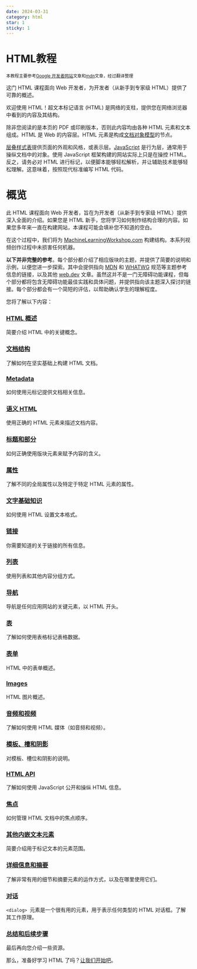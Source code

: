 ```yaml
---
date: 2024-03-31
category: html
star: 1
sticky: 1
---
```

# HTML教程

<small>本教程主要参考[Google 开发者网站](https://web.dev/)文章和[mdn](https://developer.mozilla.org/)文章，经过翻译整理</small>

这门 HTML 课程面向 Web 开发者，为开发者（从新手到专家级 HTML）提供了可靠的概述。

欢迎使用 HTML！超文本标记语言 (HTML) 是网络的支柱，提供您在网络浏览器中看到的内容及其结构。

除非您阅读的是本页的 PDF 或印刷版本，否则此内容均由各种 HTML 元素和文本组成。HTML 是 Web 的内容层。HTML 元素是构成[文档对象模型](https://developer.mozilla.org/docs/Web/API/Document_Object_Model)的节点。

[层叠样式表](/blogs/web/css)提供页面的外观和风格，或表示层。[JavaScript](https://developer.mozilla.org/docs/Learn/JavaScript) 是行为层，通常用于操纵文档中的对象。使用 JavaScript 框架构建的网站实际上只是在操控 HTML。反之，请务必对 HTML 进行标记，以便脚本能够轻松解析，并让辅助技术能够轻松理解。这意味着，按照现代标准编写 HTML 代码。

# 概览

此 HTML 课程面向 Web 开发者，旨在为开发者（从新手到专家级 HTML）提供深入全面的介绍。如果您是 HTML 新手，您将学习如何制作结构合理的内容。如果您多年来一直在构建网站，本课程可能会填补您不知道的空白。

在这个过程中，我们将为 [MachineLearningWorkshop.com](https://machinelearningworkshop.com/) 构建结构。本系列视频创作过程中未损害任何机器。

**以下并非完整的参考**。每个部分都介绍了相应版块的主题，并提供了简要的说明和示例，以便您进一步探索。其中会提供指向 [MDN](https://developer.mozilla.org/) 和 [WHATWG](https://html.spec.whatwg.org/multipage/) 规范等主题参考信息的链接，以及其他 [web.dev](/web) 文章。虽然这并不是一门无障碍功能课程，但每个部分都将包含无障碍功能最佳实践和具体问题，并提供指向该主题深入探讨的链接。每个部分都会有一个简短的评估，以帮助确认学生的理解程度。

您将了解以下内容：

### [HTML 概述](/blogs/web/html/overview)

简要介绍 HTML 中的关键概念。

### [文档结构](/blogs/web/html/document-structure)

了解如何在坚实基础上构建 HTML 文档。

### [Metadata](/blogs/web/html/metadata)

如何使用元标记提供文档相关信息。

### [语义 HTML](/blogs/web/html/semantic-html)

使用正确的 HTML 元素来描述文档内容。

### [标题和部分](/blogs/web/html/headings-and-sections)

如何正确使用版块元素来赋予内容的含义。

### [属性](/blogs/web/html/attributes)

了解不同的全局属性以及特定于特定 HTML 元素的属性。

### [文字基础知识](/blogs/web/html/text-basics)

如何使用 HTML 设置文本格式。

### [链接](/blogs/web/html/links)

你需要知道的关于链接的所有信息。

### [列表](/blogs/web/html/lists)

使用列表和其他内容分组方式。

### [导航](/blogs/web/html/navigation)

导航是任何应用网站的关键元素，以 HTML 开头。

### [表](/blogs/web/html/tables)

了解如何使用表格标记表格数据。

### [表单](/blogs/web/html/forms)

HTML 中的表单概述。

### [Images](/blogs/web/html/images)

HTML 图片概述。

### [音频和视频](/blogs/web/html/audio-video)

了解如何使用 HTML 媒体（如音频和视频）。

### [模板、槽和阴影](/blogs/web/html/template)

对模板、槽位和阴影的说明。

### [HTML API](/blogs/web/html/apis)

了解如何使用 JavaScript 公开和操纵 HTML 信息。

### [焦点](/blogs/web/html/focus)

如何管理 HTML 文档中的焦点顺序。

### [其他内嵌文本元素](/blogs/web/html/inline-text)

简要介绍用于标记文本的元素范围。

### [详细信息和摘要](/blogs/web/html/details)

了解非常有用的细节和摘要元素的运作方式，以及在哪里使用它们。

### [对话](/blogs/web/html/dialog)

`<dialog> `元素是一个很有用的元素，用于表示任何类型的 HTML 对话框。了解其工作原理。

### [总结和后续步骤](/blogs/web/html/conclusion)

最后再向您介绍一些资源。

那么，准备好学习 HTML 了吗？[让我们开始吧](/blogs/web/html/overview)。